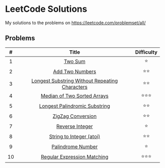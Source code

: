 # LeetCode Solutions

My solutions to the problems on <https://leetcode.com/problemset/all/>

## Problems

| # | Title | Difficulty |
|:---:|:---:|:---:|
| 1 | [Two Sum](01-two-sum.py) | :star: |
| 2 | [Add Two Numbers](02-add-two-numbers.py) | :star::star: |
| 3 | [Longest Substring Without Repeating Characters](03-longest-substring-without-repeating-characters.py) | :star::star: |
| 4 | [Median of Two Sorted Arrays](04-median-of-two-sorted-arrays.py) | :star::star::star: |
| 5 | [Longest Palindromic Substring](05-longest-palindromic-substring.py) | :star::star: |
| 6 | [ZigZag Conversion](06-zigzag-conversion.py) | :star::star: |
| 7 | [Reverse Integer](07-reverse-integer.py) | :star: |
| 8 | [String to Integer (atoi)](08-string-to-integer-atoi.py) | :star::star: |
| 9 | [Palindrome Number](09-palindrome-number.py) | :star: |
| 10 | [Regular Expression Matching](10-regular-expression-matching.py) | :star::star::star: |
